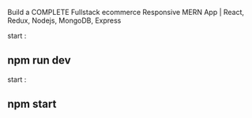 Build a COMPLETE Fullstack ecommerce Responsive MERN App | React, Redux, Nodejs, MongoDB, Express

start : 

## npm run dev 


start : 

## npm start
 
